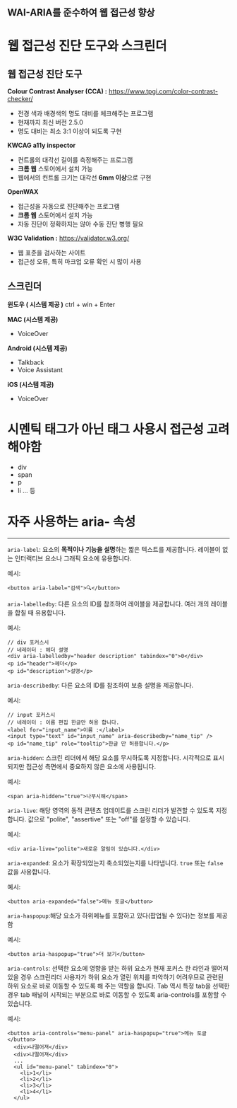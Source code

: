 ## WAI-ARIA를 준수하여 웹 접근성 향상

# 웹 접근성 진단 도구와 스크린더

## 웹 접근성 진단 도구

**Colour Contrast Analyser (CCA) :** https://www.tpgi.com/color-contrast-checker/

- 전경 색과 배경색의 명도 대비를 체크해주는 프로그램
- 현재까지 최신 버전 2.5.0
- 명도 대비는 최소 3:1 이상이 되도록 구현

**KWCAG a11y inspector**

- 컨트롤의 대각선 길이를 측정해주는 프로그램
- **크롬 웹** 스토어에서 설치 가능
- 웹에서의 컨트롤 크기는 대각선 **6mm 이상**으로 구현

**OpenWAX**

- 접근성을 자동으로 진단해주는 프로그램
- **크롬 웹** 스토어에서 설치 가능
- 자동 진단이 정확하지는 않아 수동 진단 병행 필요

**W3C Validation :** https://validator.w3.org/

- 웹 표준을 검사하는 사이트
- 접근성 오류, 특히 마크업 오류 확인 시 많이 사용

## 스크린더

**윈도우 ( 시스템 제공 )**
ctrl + win + Enter

**MAC (시스템 제공)**

- VoiceOver

**Android (시스템 제공)**

- Talkback
- Voice Assistant

**iOS (시스템 제공)**

- VoiceOver

# 시멘틱 태그가 아닌 태그 사용시 접근성 고려해야함

- div
- span
- p
- li
  ... 등

# 자주 사용하는 aria- 속성

---

`aria-label`: 요소의 **목적이나 기능을 설명**하는 짧은 텍스트를 제공합니다. 레이블이 없는 인터랙티브 요소나 그래픽 요소에 유용합니다.

예시:

```
<button aria-label="검색">🔍</button>
```

`aria-labelledby`: 다른 요소의 ID를 참조하여 레이블을 제공합니다. 여러 개의 레이블을 합칠 때 유용합니다.

예시:

```
// div 포커스시
// 네레이터 : 헤더 설명
<div aria-labelledby="header description" tabindex="0">0</div>
<p id="header">헤더</p>
<p id="description">설명</p>
```

`aria-describedby`: 다른 요소의 ID를 참조하여 보충 설명을 제공합니다.

예시:

```
// input 포커스시
// 네레이터 : 이름 편집 한글만 허용 합니다.
<label for="input_name">이름 :</label>
<input type="text" id="input_name" aria-describedby="name_tip" />
<p id="name_tip" role="tooltip">한글 만 허용합니다.</p>
```

`aria-hidden`: 스크린 리더에서 해당 요소를 무시하도록 지정합니다. 시각적으로 표시되지만 접근성 측면에서 중요하지 않은 요소에 사용됩니다.

예시:

```
<span aria-hidden="true">나무시해</span>
```

`aria-live`: 해당 영역의 동적 콘텐츠 업데이트를 스크린 리더가 발견할 수 있도록 지정합니다. 값으로 "polite", "assertive" 또는 "off"를 설정할 수 있습니다.

예시:

```
<div aria-live="polite">새로운 알림이 있습니다.</div>
```

`aria-expanded`: 요소가 확장되었는지 축소되었는지를 나타냅니다. `true` 또는 `false` 값을 사용합니다.

예시:

```
<button aria-expanded="false">메뉴 토글</button>
```

`aria-haspopup`:해당 요소가 하위메뉴를 포함하고 있다(팝업될 수 있다)는 정보를 제공함

예시:

```
<button aria-haspopup="true">더 보기</button>
```

`aria-controls`: 선택한 요소에 영향을 받는 하위 요소가 현재 포커스 한 라인과 떨어져 있을 경우 스크린리더 사용자가 하위 요소가 열린 위치를 파악하기 어려우므로 관련된 하위 요소로 바로 이동할 수 있도록 해 주는 역할을 합니다. Tab 역시 특정 tab을 선택한 경우 tab 패널이 시작되는 부분으로 바로 이동할 수 있도록 aria-controls를 포함할 수 있습니다.

예시:

```
<button aria-controls="menu-panel" aria-haspopup="true">메뉴 토글</button>
  <div>나떨어져</div>
  <div>나떨어져</div>
  ...
  <ul id="menu-panel" tabindex="0">
    <li>1</li>
    <li>2</li>
    <li>3</li>
    <li>4</li>
  </ul>
```
